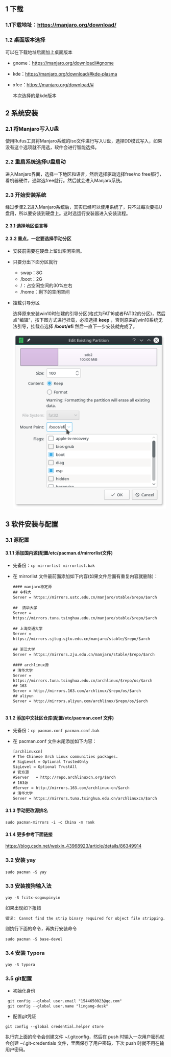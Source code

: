 ## 1 下载

### 1.1下载地址：https://manjaro.org/download/

### 1.2 桌面版本选择

可以在下载地址后面加上桌面版本

- gnome：https://manjaro.org/download/#gnome

- kde：https://manjaro.org/download/#kde-plasma

- xfce：https://manjaro.org/download/#

  本次选择的是kde版本

## 2 系统安装

### 2.1 将Manjaro写入U盘

使用Rufus工具将Manjaro系统的iso文件进行写入U盘，选择DD模式写入，如果没有这个选项就不用选，软件会进行智能选择。



### 2.2 重启系统选择U盘启动

进入Manjaro界面，选择一下地区和语言，然后选择驱动选择free/no free都行，看机器硬件，通常选free就行。然后就会进入Manjaro系统。

### 2.3 开始安装系统

经过步骤2.2进入Manjaro系统后，其实已经可以使用系统了，只不过每次要插U盘用，所以要安装到硬盘上。这时选运行安装器进入安装流程。

#### 2.3.1 选择地区语言等



#### 2.3.2 重点，一定要选择手动分区

- 安装前需要在硬盘上留出空闲空间。

- 只要分出下面分区就行

  - swap：8G
  - /boot：2G
  - /：占空闲空间的30%左右
  - /home：剩下的空闲空间

- 挂载引导分区

  选择原来安装win10时创建的引导分区(格式为FAT16或者FAT32的分区)，然后点"编辑"，按下图方式进行挂载，必须选择 **keep** ，否则原来的win10系统无法引导，挂载点选择 **/boot/efi** 然后一直下一步安装就完成了。

  ![ManjaroBoot](../static/image/ManjaroBoot.png)

## 3 软件安装与配置

### 3.1 源配置

#### 3.1.1 添加国内源(配置/etc/pacman.d/mirrorlist文件)

- 先备份：`cp mirrorlist mirrorlist.bak`

- 在 mirrorlist 文件最前面添加如下内容(如果文件后面有重复内容就删除)：

  ```properties
  #### manjaro稳定源
  ## 中科大
  Server = https://mirrors.ustc.edu.cn/manjaro/stable/$repo/$arch
  
  ##  清华大学
  Server = https://mirrors.tuna.tsinghua.edu.cn/manjaro/stable/$repo/$arch
  
  ## 上海交通大学
  Server = https://mirrors.sjtug.sjtu.edu.cn/manjaro/stable/$repo/$arch
  
  ## 浙江大学
  Server = https://mirrors.zju.edu.cn/manjaro/stable/$repo/$arch
  
  #### archlinux源
  # 清华大学
  Server = https://mirrors.tuna.tsinghua.edu.cn/archlinux/$repo/os/$arch
  ## 163
  Server = http://mirrors.163.com/archlinux/$repo/os/$arch
  ## aliyun
  Server = http://mirrors.aliyun.com/archlinux/$repo/os/$arch
  
  
  ```

#### 3.1.2 添加中文社区仓库(配置/etc/pacman.conf 文件)

- 先备份：`cp pacman.conf pacman.conf.bak`

- 在 pacman.conf 文件末尾添加如下内容：

  ```properties
  [archlinuxcn]
  # The Chinese Arch Linux communities packages.
  # SigLevel = Optional TrustedOnly
  SigLevel = Optional TrustAll
  # 官方源
  #Server   = http://repo.archlinuxcn.org/$arch
  # 163源
  #Server = http://mirrors.163.com/archlinux-cn/$arch
  # 清华大学
  Server = https://mirrors.tuna.tsinghua.edu.cn/archlinuxcn/$arch
  
  ```

#### 3.1.3 手动更改源排名

`sudo pacman-mirrors -i -c China -m rank`

#### 3.1.4 更多参考下面链接

https://blog.csdn.net/weixin_43968923/article/details/86349914



### 3.2 安装 yay

`sudo pacman -S yay`



### 3.3 安装搜狗输入法

`yay -S fcitx-sogoupinyin`

如果出现如下报错

```
错误： Cannot find the strip binary required for object file stripping.
```

则执行下面的命令，再执行安装命令

`sudo pacman -S base-devel`

### 3.4 安装 Typora

`yay -S typora
 `



### 3.5 git配置

- 初始化身份

```
 git config --global user.email "1544650023@qq.com"
 git config --global user.name "lingang-desk"
```



- 配置git凭证

```
git config --global credential.helper store
```

执行完上面的命令会创建文件 ~/.gitconfig，然后在 push 时输入一次用户密码就会创建 ~/.git-credentials 文件，里面保存了用户密码，下次 push 时就不用在输用户密码。